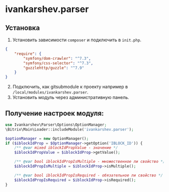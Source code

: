 # ivankarshev.parser

## Установка

1. Установить зависимости `composer` и подключить в `init.php`.
```json
{
    "require": {
        "symfony/dom-crawler": "^7.3",
        "symfony/css-selector": "^7.3",
        "guzzlehttp/guzzle": "^7.9"
    }
}
```

2. Подключить, как gitsubmodule к проекту например в `/local/modules/ivankarshev.parser`.
3. Установить модуль через административную панель.

## Получение настроек модуля:
```php
use Ivankarshev\Parser\Options\OptionManager;
\Bitrix\Main\Loader::includeModule('ivankarshev.parser');

$optionManager = new OptionManager();
if ($iblockIdProp = $OptionManager->getOption('IBLOCK_ID')) {
    /** @var mixed iblockIdPropValue - значение */
    $iblockIdPropValue = $iblockIdProp->getValue();

    /** @var bool iblockIdPropIsMultiple - множественное ли свойство */
    $iblockIdPropIsMultiple = $iblockIdProp->isMultiple();

    /** @var bool iblockIdPropIsRequired - обязательное ли свойство */
    $iblockIdPropIsRequired = $iblockIdProp->isRequired();
}
```
